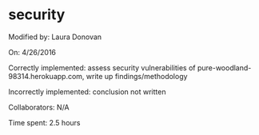 # security

Modified by: Laura Donovan

On: 4/26/2016

Correctly implemented: assess security vulnerabilities of pure-woodland-98314.herokuapp.com, write up findings/methodology

Incorrectly implemented: conclusion not written

Collaborators: N/A

Time spent: 2.5 hours
